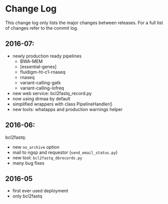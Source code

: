 # Change Log

This change log only lists the major changes between releases. For a
full list of changes refer to the commit log.

## 2016-07:

- newly production ready pipelines
  - BWA-MEM
  - [essential-genes]
  - fluidigm-ht-c1-rnaseq
  - rnaseq
  - variant-calling-gatk
  - variant-calling-lofreq
- new web service: bcl2fastq_record.py
- now using drmaa by default
- simplified wrappers with class PipelineHandler()
- new tools: whatapps and production warnings helper


## 2016-06: 

bcl2fastq:
- new `no_archive` option
- mail to ngsp and requestor (`send_email_status.py`)
- new tool: `bcl2fastq_dbrecords.py`
- many bug fixes

## 2016-05

- first ever used deployment
- only bcl2fastq
